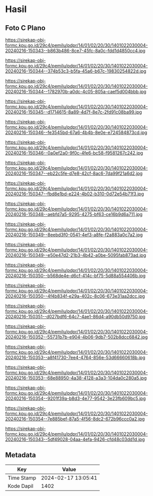 # Hasil

## Foto C Plano

https://sirekap-obj-formc.kpu.go.id/29c4/pemilu/pdpr/14/01/02/20/30/1401022030004-20240216-150343--b863b486-8ce7-45fc-8a0c-fdd1d4850cc4.jpg

https://sirekap-obj-formc.kpu.go.id/29c4/pemilu/pdpr/14/01/02/20/30/1401022030004-20240216-150344--374b53c3-b5fa-45a6-b67c-19830254822d.jpg

https://sirekap-obj-formc.kpu.go.id/29c4/pemilu/pdpr/14/01/02/20/30/1401022030004-20240216-150344--1782970b-a0dc-4c05-805a-caef5d004bbb.jpg

https://sirekap-obj-formc.kpu.go.id/29c4/pemilu/pdpr/14/01/02/20/30/1401022030004-20240216-150345--d1714615-8a89-4d7f-8e7c-2fd91c08ba99.jpg

https://sirekap-obj-formc.kpu.go.id/29c4/pemilu/pdpr/14/01/02/20/30/1401022030004-20240216-150346--fe3545bd-67a6-4b4b-8e0e-e724584873cd.jpg

https://sirekap-obj-formc.kpu.go.id/29c4/pemilu/pdpr/14/01/02/20/30/1401022030004-20240216-150346--0a0ef2a0-9f0c-4fe6-bc58-f9581267c242.jpg

https://sirekap-obj-formc.kpu.go.id/29c4/pemilu/pdpr/14/01/02/20/30/1401022030004-20240216-150347--eb22c5fe-d7e8-42cf-8ac6-7da99f21a6d2.jpg

https://sirekap-obj-formc.kpu.go.id/29c4/pemilu/pdpr/14/01/02/20/30/1401022030004-20240216-150347--fbd8e1bd-e224-4b02-b310-0d72e54b71f3.jpg

https://sirekap-obj-formc.kpu.go.id/29c4/pemilu/pdpr/14/01/02/20/30/1401022030004-20240216-150348--aebfd7a5-9295-4275-bf63-ce16b9d6a711.jpg

https://sirekap-obj-formc.kpu.go.id/29c4/pemilu/pdpr/14/01/02/20/30/1401022030004-20240216-150349--8eebd3f0-0541-4ef3-a8fe-f2a883a0c7a2.jpg

https://sirekap-obj-formc.kpu.go.id/29c4/pemilu/pdpr/14/01/02/20/30/1401022030004-20240216-150349--e50e47d2-21b3-4b42-a0be-5095fab873ad.jpg

https://sirekap-obj-formc.kpu.go.id/29c4/pemilu/pdpr/14/01/02/20/30/1401022030004-20240216-150350--b568de4e-d6cf-414c-bf75-5d88a554406b.jpg

https://sirekap-obj-formc.kpu.go.id/29c4/pemilu/pdpr/14/01/02/20/30/1401022030004-20240216-150350--4f4b834f-e29a-402c-8c06-673e31aa2dcc.jpg

https://sirekap-obj-formc.kpu.go.id/29c4/pemilu/pdpr/14/01/02/20/30/1401022030004-20240216-150351--d027bdf6-64c7-4ae1-86d4-a90db50d9750.jpg

https://sirekap-obj-formc.kpu.go.id/29c4/pemilu/pdpr/14/01/02/20/30/1401022030004-20240216-150352--55731b7b-e904-4b06-9db7-502b8dcc6842.jpg

https://sirekap-obj-formc.kpu.go.id/29c4/pemilu/pdpr/14/01/02/20/30/1401022030004-20240216-150353--a8f41730-7ee4-4764-856e-53d66660618b.jpg

https://sirekap-obj-formc.kpu.go.id/29c4/pemilu/pdpr/14/01/02/20/30/1401022030004-20240216-150353--68e88950-4a38-4128-a3a3-104da0c280a5.jpg

https://sirekap-obj-formc.kpu.go.id/29c4/pemilu/pdpr/14/01/02/20/30/1401022030004-20240216-150354--9201f39a-b8d3-4e77-9542-3e23fb609bc5.jpg

https://sirekap-obj-formc.kpu.go.id/29c4/pemilu/pdpr/14/01/02/20/30/1401022030004-20240216-150354--7e885bef-87a5-4f56-8dc2-672b96ccc0a2.jpg

https://sirekap-obj-formc.kpu.go.id/29c4/pemilu/pdpr/14/01/02/20/30/1401022030004-20240216-150343--5df49028-04aa-4efa-9426-cfd48c03dd1d.jpg


## Metadata

| Key        | Value               |
| ---------- | ------------------- |
| Time Stamp | 2024-02-17 13:05:41 |
| Kode Dapil | 1402                |



